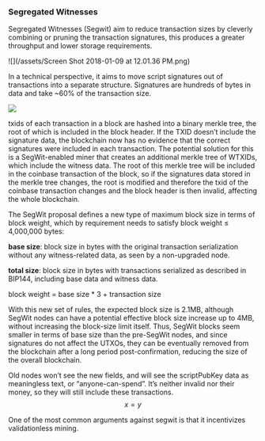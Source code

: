 ### Segregated Witnesses

Segregated Witnesses \(Segwit\) aim to reduce transaction sizes by cleverly combining or pruning the transaction signatures, this produces a greater throughput and lower storage requirements. 

![](/assets/Screen Shot 2018-01-09 at 12.01.36 PM.png)

In a technical perspective, it aims to move script signatures out of transactions into a separate structure.  Signatures are hundreds of bytes in data and take ~60% of the transaction size. 

![](https://lh5.googleusercontent.com/GevIHuNXyJ7STIcVjA4FP0_eiQw14zJu60rZOO9nD_awmGj3by_yc4lfiox3mKdjab5TaSyXsfidoTWd9HtwMil22l59GLOOLhTuWA1e9CsGrAicAeKYI-htETpjSp3JdptY9lgP)

txids of each transaction in a block are hashed into a binary merkle tree, the root of which is included in the block header. If the TXID doesn’t include the signature data, the blockchain now has no evidence that the correct signatures were included in each transaction. The potential solution for this is a SegWit-enabled miner that creates an additional merkle tree of WTXIDs, which include the witness data. The root of this merkle tree will be included in the coinbase transaction of the block, so if the signatures data stored in the merkle tree changes, the root is modified and therefore the txid of the coinbase transaction changes and the block header is then invalid, affecting the whole blockchain.

 The SegWit proposal defines a new type of maximum block size in terms of block weight, which by requirement needs to satisfy block weight ≤ 4,000,000 bytes:

**base size**: block size in bytes with the original transaction serialization without any witness-related data, as seen by a non-upgraded node.

**total size**:  block size in bytes with transactions serialized as described in BIP144, including base data and witness data.

block weight = base size \* 3 + transaction size

With this new set of rules, the expected block size is 2.1MB, although SegWit nodes can have a potential effective block size increase up to 4MB, without increasing the block-size limit itself. Thus, SegWit blocks seem smaller in terms of base size than the pre-SegWit nodes, and since signatures do not affect the UTXOs, they can be eventually removed from the blockchain after a long period post-confirmation, reducing the size of the overall blockchain. 

Old nodes won’t see the new fields, and will see the scriptPubKey data as meaningless text, or “anyone-can-spend”. It’s neither invalid nor their money, so they will still include these transactions. $$x = y$$ 

One of the most common arguments against segwit is that it incentivizes validationless mining.



